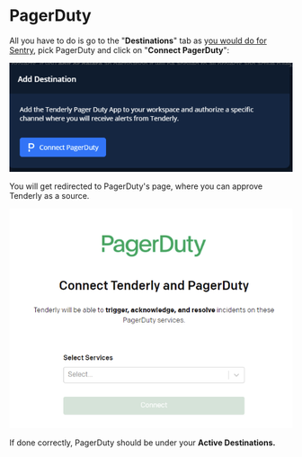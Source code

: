 # PagerDuty

All you have to do is go to the "**Destinations**" tab as y[ou would do for Sentry](sentry.md), pick PagerDuty and click on "**Connect PagerDuty**":

![](../../../../.gitbook/assets/image%20%2818%29.png)

You will get redirected to PagerDuty's page, where you can approve Tenderly as a source.

![](../../../../.gitbook/assets/image%20%2823%29.png)

If done correctly, PagerDuty should be under your **Active Destinations.**

